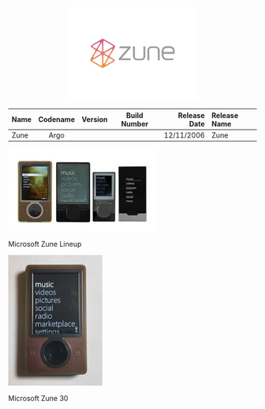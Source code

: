 <p align="center">
  <img src="https://github.com/InstallingEverything/MicrosoftBuildNumbers/blob/main/Images/Zune/ZuneLogo.jpg" />
</p>



| Name                                                   | Codename          | Version | Build Number      | Release Date | Release Name                                             |
| :----------------------------------------------------- | :---------------: | :-----: | :---------------: | -----------: | :------------------------------------------------------- |
| Zune                                                   | Argo              |         |                   |  12/11/2006  | Zune                                                     |

![Zune Lineup](https://github.com/InstallingEverything/MicrosoftBuildNumbers/blob/main/Images/Zune/Lineup.jpeg)

Microsoft Zune Lineup

![Zune 30](https://github.com/InstallingEverything/MicrosoftBuildNumbers/blob/main/Images/Zune/Zune30.jpeg)

Microsoft Zune 30
